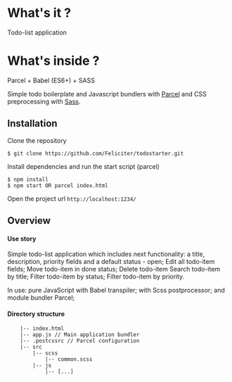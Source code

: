 # What's it ?

Todo-list application


# What's inside ?

Parcel + Babel (ES6+) + SASS 

Simple todo boilerplate and Javascript bundlers with <a href="https://github.com/parcel-bundler">Parcel</a> and CSS preprocessing with <a href="https://github.com/sass/sass">Sass</a>.

## Installation

Clone the repository

~~~
$ git clone https://github.com/Feliciter/todostarter.git
~~~

Install dependencies and run the start script (parcel)

~~~
$ npm install
$ npm start OR parcel index.html
~~~

Open the project url `http://localhost:1234/`

## Overview

#### Use story

Simple  todo-list application which includes next functionality:
a title, description, priority fields and a default status - open;
Edit all todo-item fields;
Move todo-item in done status;
Delete todo-item
Search todo-item by title;
Filter todo-item by status;
Filter todo-item by priority.

In use:
pure JavaScript with Babel transpiler;
with Scss  postprocessor;
and module bundler Parcel;


#### Directory structure
~~~
    |-- index.html
    |-- app.js // Main application bundler
    |-- .postcssrc // Parcel configuration
    |-- src
        |-- scss
            |-- common.scss
        |-- js
            |-- [...]
~~~
